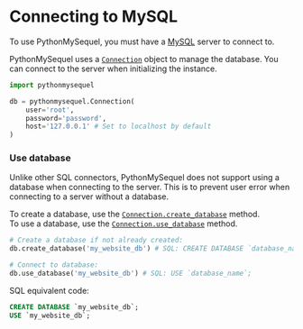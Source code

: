 # Connecting to MySQL

To use PythonMySequel, you must have a [MySQL](getting_started/installation.md) server to connect to.

PythonMySequel uses a [`Connection`](api_reference/connection.md) object to manage the database. You can connect to the server when initializing the instance.
```python
import pythonmysequel

db = pythonmysequel.Connection(
    user='root',
    password='password',
    host='127.0.0.1' # Set to localhost by default
)
```

### Use database

Unlike other SQL connectors, PythonMySequel does not support using a database when connecting to the server. This is to prevent user error when connecting to a server without a database.

To create a database, use the [`Connection.create_database`](api_reference/connection.md#methods-and-attributes) method.\
To use a database, use the [`Connection.use_database`](api_reference/connection.md#methods-and-attributes) method.
```python
# Create a database if not already created:
db.create_database('my_website_db') # SQL: CREATE DATABASE `database_name`;

# Connect to database:
db.use_database('my_website_db') # SQL: USE `database_name`;
```
SQL equivalent code:
```sql
CREATE DATABASE `my_website_db`;
USE `my_website_db`;
```